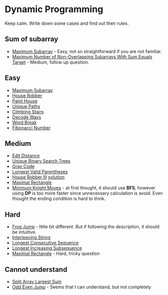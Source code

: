 # Dynamic Programming

Keep calm. Write down some cases and find out their rules.

## Sum of subarray

- [Maximum Subarray](https://leetcode.com/problems/maximum-subarray/) - Easy, not so straightforward if you are not familiar.
- [Maximum Number of Non-Overlapping Subarrays With Sum Equals Target](https://leetcode.com/problems/maximum-number-of-non-overlapping-subarrays-with-sum-equals-target/) - Medium, follow up question.


## Easy

- [Maximum Subarray](https://leetcode.com/problems/maximum-subarray/)
- [House Robber](https://leetcode.com/problems/house-robber/)
- [Paint House](https://leetcode.com/problems/paint-house/)
- [Unique Paths](https://leetcode.com/problems/unique-paths/)
- [Climbing Stairs](https://leetcode.com/problems/climbing-stairs/)
- [Decode Ways](https://leetcode.com/problems/decode-ways)
- [Word Break](https://leetcode.com/problems/word-break/)
- [Fibonacci Number](https://leetcode.com/problems/fibonacci-number/)

## Medium

- [Edit Distance](https://leetcode.com/problems/edit-distance/)
- [Unique Binary Search Trees](https://leetcode.com/problems/unique-binary-search-trees/)
- [Gray Code](https://leetcode.com/problems/gray-code/)
- [Longest Valid Parentheses](https://leetcode.com/problems/longest-valid-parentheses/)
- [House Robber III](https://leetcode.com/problems/combination-sum-iii) [solution](https://github.com/jiguan/LeetCode/blob/master/test/com/leetcode/dp/HouseRobberIII.java)
- [Maximal Rectangle](https://leetcode.com/problems/maximal-rectangle/)
- [Minimum Knight Moves](https://leetcode.com/problems/minimum-knight-moves/) - at first thought, it should use __BFS__, however using __DP__ is too more faster since unnecessary calculation is avoid. Even thought the ending condition is hard to think.

## Hard

- [Frog Jump](https://leetcode.com/problems/frog-jump/) - little bit different. But if following the description, it should be intuitive.
- [Interleaving String](https://leetcode.com/problems/interleaving-string/)
- [Longest Consecutive Sequence](https://leetcode.com/problems/longest-consecutive-sequence/)
- [Longest Increasing Subsequence](https://leetcode.com/problems/longest-increasing-subsequence/)
- [Maximal Rectangle](https://leetcode.com/problems/maximal-rectangle/) - Hard, tricky question

## Cannot understand

- [Split Array Largest Sum](https://leetcode.com/problems/split-array-largest-sum/)
- [Odd Even Jump](https://leetcode.com/problems/odd-even-jump/) - Seems that I can understand, but not completely
